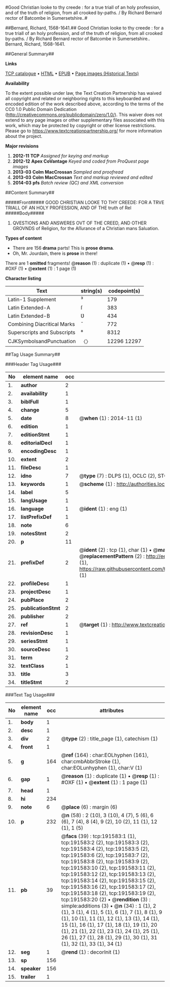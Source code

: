 #Good Christian looke to thy creede : for a true triall of an holy profession, and of the truth of religion, from all crooked by-paths. / By Richard Bernard rector of Batcombe in Sumersetshire..#

##Bernard, Richard, 1568-1641.##
Good Christian looke to thy creede : for a true triall of an holy profession, and of the truth of religion, from all crooked by-paths. / By Richard Bernard rector of Batcombe in Sumersetshire..
Bernard, Richard, 1568-1641.

##General Summary##

**Links**

[TCP catalogue](http://www.ota.ox.ac.uk/tcp/)  • 
[HTML](http://tei.it.ox.ac.uk/tcp/Texts-HTML/free/B07/B07200.html)  • 
[EPUB](http://tei.it.ox.ac.uk/tcp/Texts-EPUB/free/B07/B07200.epub) • 
[Page images (Historical Texts)](https://historicaltexts.jisc.ac.uk/eebo-180866419e)

**Availability**

To the extent possible under law, the Text Creation Partnership has waived all copyright and related or neighboring rights to this keyboarded and encoded edition of the work described above, according to the terms of the CC0 1.0 Public Domain Dedication (http://creativecommons.org/publicdomain/zero/1.0/). This waiver does not extend to any page images or other supplementary files associated with this work, which may be protected by copyright or other license restrictions. Please go to https://www.textcreationpartnership.org/ for more information about the project.

**Major revisions**

1. __2012-11__ __TCP__ *Assigned for keying and markup*
1. __2012-12__ __Apex CoVantage__ *Keyed and coded from ProQuest page images*
1. __2013-03__ __Colm MacCrossan__ *Sampled and proofread*
1. __2013-03__ __Colm MacCrossan__ *Text and markup reviewed and edited*
1. __2014-03__ __pfs__ *Batch review (QC) and XML conversion*

##Content Summary##

#####Front#####
GOOD CHRISTIAN LOOKE TO THY CREEDE: FOR A TRVE TRIALL OF AN HOLY PROFESSION, AND OF THE truth of Rel
#####Body#####

1. QVESTIONS AND ANSWERES OVT OF THE CREED, AND OTHER GROVNDS of Religion, for the Aſſurance of a Christian mans Saluation.

**Types of content**

  * There are 156 **drama** parts! This is **prose drama**.
  * Oh, Mr. Jourdain, there is **prose** in there!

There are 1 **omitted** fragments! 
 @__reason__ (1) : duplicate (1)  •  @__resp__ (1) : #OXF (1)  •  @__extent__ (1) : 1 page (1)

**Character listing**


|Text|string(s)|codepoint(s)|
|---|---|---|
|Latin-1 Supplement|³|179|
|Latin Extended-A|ſ|383|
|Latin Extended-B|Ʋ|434|
|Combining             Diacritical Marks|̄|772|
|Superscripts             and Subscripts|⁸|8312|
|CJKSymbolsandPunctuation|〈〉|12296 12297|

##Tag Usage Summary##

###Header Tag Usage###

|No|element name|occ|attributes|
|---|---|---|---|
|1.|__author__|2||
|2.|__availability__|1||
|3.|__biblFull__|1||
|4.|__change__|5||
|5.|__date__|8| @__when__ (1) : 2014-11 (1)|
|6.|__edition__|1||
|7.|__editionStmt__|1||
|8.|__editorialDecl__|1||
|9.|__encodingDesc__|1||
|10.|__extent__|2||
|11.|__fileDesc__|1||
|12.|__idno__|7| @__type__ (7) : DLPS (1), OCLC (2), STC (2), EEBO-CITATION (1), VID (1)|
|13.|__keywords__|1| @__scheme__ (1) : http://authorities.loc.gov/ (1)|
|14.|__label__|5||
|15.|__langUsage__|1||
|16.|__language__|1| @__ident__ (1) : eng (1)|
|17.|__listPrefixDef__|1||
|18.|__note__|6||
|19.|__notesStmt__|2||
|20.|__p__|11||
|21.|__prefixDef__|2| @__ident__ (2) : tcp (1), char (1)  •  @__matchPattern__ (2) : ([0-9\-]+):([0-9IVX]+) (1), (.+) (1)  •  @__replacementPattern__ (2) : http://eebo.chadwyck.com/downloadtiff?vid=$1&page=$2 (1), https://raw.githubusercontent.com/textcreationpartnership/Texts/master/tcpchars.xml#$1 (1)|
|22.|__profileDesc__|1||
|23.|__projectDesc__|1||
|24.|__pubPlace__|2||
|25.|__publicationStmt__|2||
|26.|__publisher__|2||
|27.|__ref__|1| @__target__ (1) : http://www.textcreationpartnership.org/docs/. (1)|
|28.|__revisionDesc__|1||
|29.|__seriesStmt__|1||
|30.|__sourceDesc__|1||
|31.|__term__|2||
|32.|__textClass__|1||
|33.|__title__|3||
|34.|__titleStmt__|2||


###Text Tag Usage###

|No|element name|occ|attributes|
|---|---|---|---|
|1.|__body__|1||
|2.|__desc__|1||
|3.|__div__|2| @__type__ (2) : title_page (1), catechism (1)|
|4.|__front__|1||
|5.|__g__|164| @__ref__ (164) : char:EOLhyphen (161), char:cmbAbbrStroke (1), char:EOLunhyphen (1), char:V (1)|
|6.|__gap__|1| @__reason__ (1) : duplicate (1)  •  @__resp__ (1) : #OXF (1)  •  @__extent__ (1) : 1 page (1)|
|7.|__head__|1||
|8.|__hi__|234||
|9.|__note__|6| @__place__ (6) : margin (6)|
|10.|__p__|232| @__n__ (58) : 2 (10), 3 (10), 4 (7), 5 (6), 6 (6), 7 (4), 8 (4), 9 (2), 10 (2), 11 (1), 12 (1), 1 (5)|
|11.|__pb__|39| @__facs__ (39) : tcp:191583:1 (1), tcp:191583:2 (2), tcp:191583:3 (2), tcp:191583:4 (2), tcp:191583:5 (2), tcp:191583:6 (2), tcp:191583:7 (2), tcp:191583:8 (2), tcp:191583:9 (2), tcp:191583:10 (2), tcp:191583:11 (2), tcp:191583:12 (2), tcp:191583:13 (2), tcp:191583:14 (2), tcp:191583:15 (2), tcp:191583:16 (2), tcp:191583:17 (2), tcp:191583:18 (2), tcp:191583:19 (2), tcp:191583:20 (2)  •  @__rendition__ (3) : simple:additions (3)  •  @__n__ (34) : 1 (1), 2 (1), 3 (1), 4 (1), 5 (1), 6 (1), 7 (1), 8 (1), 9 (1), 10 (1), 11 (1), 12 (1), 13 (1), 14 (1), 15 (1), 16 (1), 17 (1), 18 (1), 19 (1), 20 (1), 21 (1), 22 (1), 23 (1), 24 (1), 25 (1), 26 (1), 27 (1), 28 (1), 29 (1), 30 (1), 31 (1), 32 (1), 33 (1), 34 (1)|
|12.|__seg__|1| @__rend__ (1) : decorInit (1)|
|13.|__sp__|156||
|14.|__speaker__|156||
|15.|__trailer__|1||
